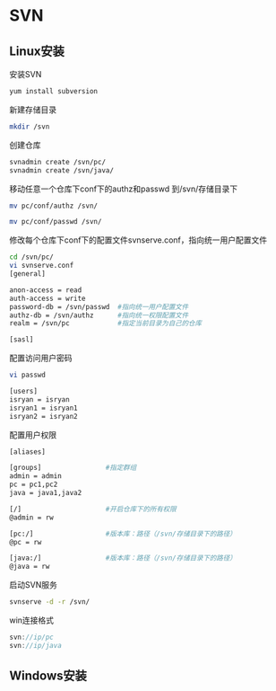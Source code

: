 # SVN

## Linux安装

安装SVN

```bash
yum install subversion
```

新建存储目录

```bash
mkdir /svn
```

创建仓库

```bash
svnadmin create /svn/pc/
svnadmin create /svn/java/
```

移动任意一个仓库下conf下的authz和passwd 到/svn/存储目录下

```bash
mv pc/conf/authz /svn/
```

```bash
mv pc/conf/passwd /svn/
```

修改每个仓库下conf下的配置文件svnserve.conf，指向统一用户配置文件

```bash
cd /svn/pc/
vi svnserve.conf
[general]

anon-access = read
auth-access = write
password-db = /svn/passwd  #指向统一用户配置文件
authz-db = /svn/authz      #指向统一权限配置文件
realm = /svn/pc 		   #指定当前目录为自己的仓库

[sasl]
```

配置访问用户密码

```bash
vi passwd

[users]
isryan = isryan
isryan1 = isryan1
isryan2 = isryan2
```

配置用户权限

```bash
[aliases]

[groups]      			#指定群组
admin = admin
pc = pc1,pc2
java = java1,java2

[/]                     #开启仓库下的所有权限
@admin = rw

[pc:/]                  #版本库：路径（/svn/存储目录下的路径）
@pc = rw

[java:/]                #版本库：路径（/svn/存储目录下的路径）
@java = rw
```

启动SVN服务

```bash
svnserve -d -r /svn/
```

win连接格式

```js
svn://ip/pc
svn://ip/java
```


## Windows安装